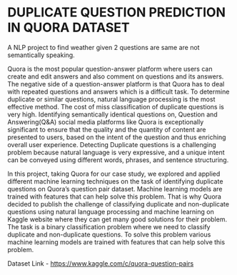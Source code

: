 # DUPLICATE QUESTION PREDICTION IN QUORA DATASET
A NLP project to find weather given 2 questions are same are not semantically speaking.

Quora is the most popular question-answer platform where users can create and edit answers and also comment on questions and its answers. The negative side of a question-answer platform is that Quora has to deal with repeated questions and answers which is a difficult task. To determine duplicate or similar questions, natural language processing is the most effective method. The cost of miss classification of duplicate questions is very high. Identifying semantically identical questions on, Question and Answering(Q&A) social media platforms like Quora is exceptionally significant to ensure that the quality and the quantity of content are presented to users, based on the intent of the question and thus enriching overall user experience. Detecting Duplicate questions is a challenging problem because natural language is very expressive, and a unique intent can be conveyed using different words, phrases, and sentence structuring.

In this project, taking Quora for our case study, we explored and applied different machine learning techniques on the task of identifying duplicate questions on Quora’s question pair dataset. Machine learning models are trained with features that can help solve this problem. That is why Quora decided to publish the challenge of classifying duplicate and non-duplicate questions using natural language processing and machine learning on Kaggle website where they can get many good solutions for their problem. The task is a binary classification problem where we need to classify duplicate and non-duplicate questions. To solve this problem various machine learning models are trained with features that can help solve this problem.

Dataset Link - https://www.kaggle.com/c/quora-question-pairs
